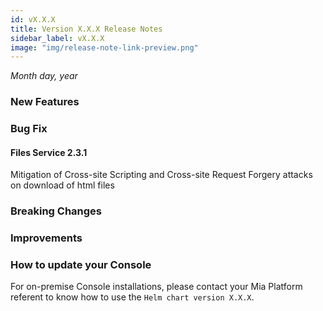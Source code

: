 ```yaml
---
id: vX.X.X
title: Version X.X.X Release Notes
sidebar_label: vX.X.X
image: "img/release-note-link-preview.png"
---
```


_Month day, year_

### New Features



### Bug Fix

#### Files Service 2.3.1

Mitigation of Cross-site Scripting and Cross-site Request Forgery attacks on download of html files

### Breaking Changes 



### Improvements



### How to update your Console

For on-premise Console installations, please contact your Mia Platform referent to know how to use the `Helm chart version X.X.X`.
